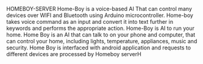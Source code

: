HOMEBOY-SERVER
Home-Boy is a voice-based AI That can control many devices over WIFI and Bluetooth using Arduino microcontroller. 
Home-boy takes voice command as an input and convert it into text further in keywords and performs the appropriate action.
Home-Boy is AI to run your home. Home Boy is an AI that can talk to on your phone and computer, that can control your home,
including lights, temperature, appliances, music and security.
Home Boy is interfaced with android application and requests to different devices are processed by Homeboy serverH
